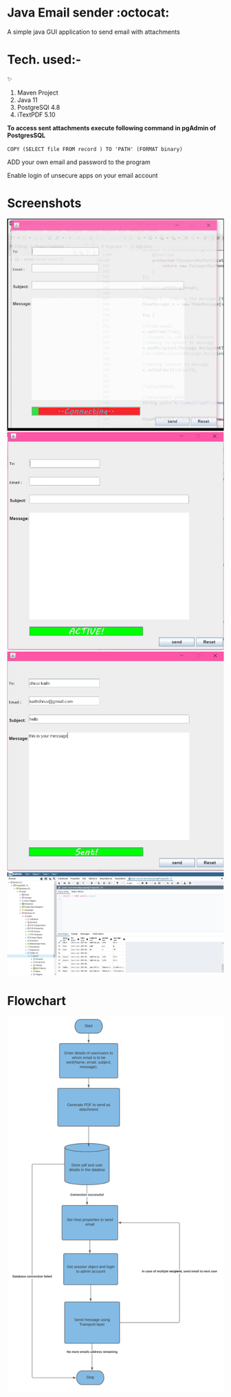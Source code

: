 # Java Email sender :octocat:

A simple java GUI application to send email with attachments


# <h1> Tech. used:- </h1> :sparkles: 
1. Maven Project
2. Java 11
3. PostgreSQl 4.8
4. iTextPDF 5.10

**To access sent attachments execute following command in pgAdmin of PostgresSQL**

``COPY (SELECT file FROM record ) TO 'PATH' (FORMAT binary)``

ADD your own email and password to the program

Enable login of unsecure apps on your email account

<h1> Screenshots </h1>

![flow](/images/final.gif)
![flow](/images/active.jpg)
![flow](/images/sent.jpg)
![flow](/images/3.jpg)


<h1> Flowchart </h1>

![flow](/images/flow.svg)





